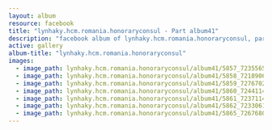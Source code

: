 ```yaml
---
layout: album
resource: facebook
title: "lynhaky.hcm.romania.honoraryconsul - Part album41"
description: "facebook album of lynhaky.hcm.romania.honoraryconsul, part album41."
active: gallery
album-title: "lynhaky.hcm.romania.honoraryconsul"
images:
  - image_path: lynhaky.hcm.romania.honoraryconsul/album41/5857_72355651_2676452945722891_3861370521899761664_n.jpg
  - image_path: lynhaky.hcm.romania.honoraryconsul/album41/5858_72189067_2676452869056232_6304163639997759488_n.jpg
  - image_path: lynhaky.hcm.romania.honoraryconsul/album41/5859_72767020_2676452492389603_4120721701161926656_n.jpg
  - image_path: lynhaky.hcm.romania.honoraryconsul/album41/5860_72441149_2676452479056271_4226327263274074112_n.jpg
  - image_path: lynhaky.hcm.romania.honoraryconsul/album41/5861_72371144_2676452459056273_7767724126076141568_n.jpg
  - image_path: lynhaky.hcm.romania.honoraryconsul/album41/5862_72330616_2676452095722976_4116893042760220672_n.jpg
  - image_path: lynhaky.hcm.romania.honoraryconsul/album41/5865_72676809_2676451765723009_8633422720714932224_n.jpg
---
```

